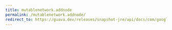 ```yaml
---
title: mutablenetwork.addnode
permalink: /mutablenetwork.addnode/
redirect_to: https://guava.dev/releases/snapshot-jre/api/docs/com/google/common/graph/MutableNetwork.html#addNode-N-
---
```

